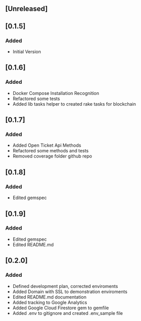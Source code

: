 ## [Unreleased]

## [0.1.5]
### Added
- Initial Version
## [0.1.6]
### Added
- Docker Compose Installation Recognition
- Refactored some tests
- Added lib tasks helper to created rake tasks for blockchain
## [0.1.7]
### Added
- Added Open Ticket Api Methods
- Refactored some methods and tests
- Removed coverage folder github repo
## [0.1.8]
### Added
- Edited gemspec
## [0.1.9]
### Added
- Edited gemspec
- Edited README.md
## [0.2.0]
### Added
- Defined development plan, corrected enviroments
- Added Domain with SSL to demonstration enviroments
- Edited README.md documentation
- Added tracking to Google Analytics
- Added Google Cloud Firestore gem to gemfile
- Added .env to gitignore and created .env_sample file
